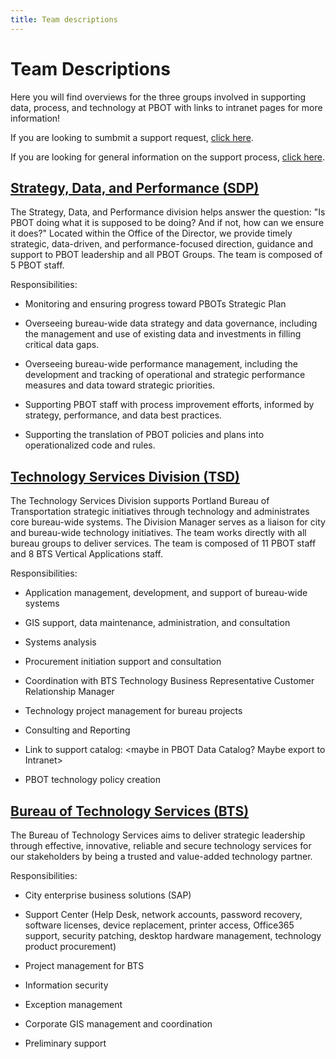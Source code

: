 ```yaml
---
title: Team descriptions
---
```


# Team Descriptions

Here you will find overviews for the three groups involved in supporting data, process, and technology at PBOT with links to intranet pages for more information!

If you are looking to sumbmit a support request, [click here](./requests).

If you are looking for general information on the support process, [click here](..).

## [Strategy, Data, and Performance (SDP)](https://employees.portland.gov/pbot/strategy-data-and-performance)

The Strategy, Data, and Performance division helps answer the question: "Is PBOT doing what it is supposed to be doing? And if not, how can we ensure it does?" Located within the Office of the Director, we provide timely strategic, data-driven, and performance-focused direction, guidance and support to PBOT leadership and all PBOT Groups. The team is composed of 5 PBOT staff.

Responsibilities:

- Monitoring and ensuring progress toward PBOTs Strategic Plan

- Overseeing bureau-wide data strategy and data governance, including the management and use of existing data and investments in filling critical data gaps.

- Overseeing bureau-wide performance management, including the development and tracking of operational and strategic performance measures and data toward strategic priorities.

- Supporting PBOT staff with process improvement efforts, informed by strategy, performance, and data best practices.

- Supporting the translation of PBOT policies and plans into operationalized code and rules.

## [Technology Services Division (TSD)](https://employees.portland.gov/pbot/technology-resources)

The Technology Services Division supports Portland Bureau of Transportation strategic initiatives through technology and administrates core bureau-wide systems. The Division Manager serves as a liaison for city and bureau-wide technology initiatives. The team works directly with all bureau groups to deliver services. The team is composed of 11 PBOT staff and 8 BTS Vertical Applications staff.

Responsibilities:

- Application management, development, and support of bureau-wide systems

- GIS support, data maintenance, administration, and consultation

- Systems analysis

- Procurement initiation support and consultation

- Coordination with BTS Technology Business Representative Customer Relationship Manager

- Technology project management for bureau projects

- Consulting and Reporting

- Link to support catalog: <maybe in PBOT Data Catalog? Maybe export to Intranet>

- PBOT technology policy creation

## [Bureau of Technology Services (BTS)](https://employees.portland.gov/technology)

The Bureau of Technology Services aims to deliver strategic leadership through effective, innovative, reliable and secure technology services for our stakeholders by being a trusted and value-added technology partner.

Responsibilities:

- City enterprise business solutions (SAP)

- Support Center (Help Desk, network accounts, password recovery, software licenses, device replacement, printer access, Office365 support, security patching, desktop hardware management, technology product procurement)

- Project management for BTS

- Information security

- Exception management

- Corporate GIS management and coordination

- Preliminary support
